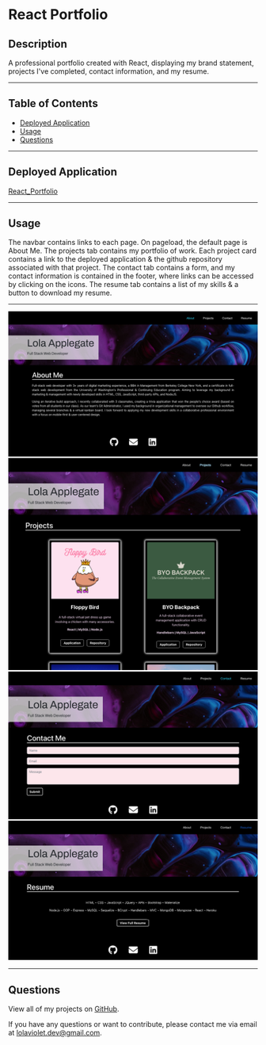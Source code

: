 # React Portfolio


## Description
A professional portfolio created with React, displaying my brand statement, projects I've completed, contact information, and my resume.

---

## Table of Contents
* [Deployed Application](#deployed-application)
* [Usage](#usage)
* [Questions](#questions)

---

## Deployed Application
[React_Portfolio](https://lolaviolet-dev.herokuapp.com/)

---

## Usage
The navbar contains links to each page. On pageload, the default page is About Me. The projects tab contains my portfolio of work. Each project card contains a link to the deployed application & the github repository associated with that project. The contact tab contains a form, and my contact information is contained in the footer, where links can be accessed by clicking on the icons. The resume tab contains a list of my skills & a button to download my resume.

---

![About_Me](./screenshots/about.png)
![Projects](./screenshots/projects.png)
![Contact](./screenshots/contact.png)
![Resume](./screenshots/resume.png)

---

## Questions
View all of my projects on [GitHub](https://github.com/lola-violet).

If you have any questions or want to contribute, please contact me via email at [lolaviolet.dev@gmail.com](mailto:lolaviolet.dev@gmail.com).